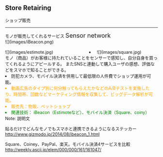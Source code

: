 ##  Store Retairing

ショップ販売

---

<div class="title">モノが販売してくれるサービス <span style="font-size:20px;">Sensor network</span></div>

<div class="frame">
<div class="right">
<div class="shadow">
![](images/iBeacon.png)
</div>
<br>
<div class="shadow">
<span style="float:left;width:55%;">
![](images/estimote.jpg)
</span>
<span style="float:right;width:40%;">
![](images/square.jpg)
</span>
</div>

</div>

<div class="left">
<li>モノ（商品）がお客様に持たれていることをセンサーで感知し、自分自身を買ってくれるようにアピールする。
またSNSと連動して購入ユーザの感想、評価などをスマホで知ることができる。</li>
<li>防犯カメラ、モバイル決済を併用して最低限の人件費でショップ運用が可能。</li>
<li style="color:orange">動画広告のタイプ別に何分触ってもらえたかなどのA/Bテストを実施したり、時間帯、回数などマーケティング情報を収集して、ビッグデータ解析が可能。</li>
<li style="color:orange">販売先：物販、ペットショップ</li>
<li style="color:green">関連技術： iBeacon（Estimoteなど）、モバイル決済（Square、coiny）</li>
</div>

</div>
Note: 説明文

貼るだけでどんなモノでもスマホと連携できるようになるステッカー
http://www.gizmodo.jp/2014/08/ibeacon_1.html

Square、Coiney、PayPal、楽天。モバイル決済4サービスを比較
http://weekly.ascii.jp/elem/000/000/161/161047/
